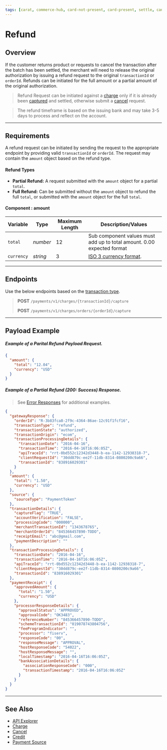 ```yaml
---
tags: [carat, commerce-hub, card-not-present, card-present, settle, cancel, refund]
---
```


# Refund

## Overview

If the customer returns product or requests to cancel the transaction after the batch has been settled, the merchant will need to release the original authorization by issuing a refund request to the original `transactionId` or `orderId`. Refunds can be initiated for the full amount or a partial amount of the original authorization.

<!-- theme: danger -->
>Refund Request can be initiated against a [charge](Charges.md) only if it is already been [captured](Capture.md) and settled, otherwise submit a [cancel](Cancel.md) request.

<!-- theme: warning -->
> The refund timeframe is based on the issuing bank and may take 3-5 days to process and reflect on the account.

---

## Requirements

A refund request can be initiated by sending the request to the appropriate endpoint by providing valid `transactionId` or `orderId`. The request may contain the `amount` object based on the refund type.

#### Refund Types

- **Partial Refund:** A request submitted with the `amount` object for a partial `total`.
- **Full Refund:** Can be submitted without the `amount` object to refund the full `total`, or submitted with the `amount` object for the full `total`.

#### Component : amount

|Variable    |  Type| Maximum Length | Description/Values|
|---------|----------|----------------|---------|
| `total` | *number* | 12 | Sub component values must add up to total amount. 0.00 expected format|
| `currency` | *string* | 3 | [ISO 3 currency format](../../Master-Data/Currency-Code.md).|

---

<!-- theme: success -->

## Endpoints

Use the below endpoints based on the [transaction type](../../Guides/Transaction-Types.md).

<!-- theme: success -->
>**POST** `/payments/v1/charges/{transactionId}/capture`
>
>**POST** `/payments/v1/charges/orders/{orderId}/capture`

---

## Payload Example

<!--
type: tab
title: Request
-->

##### Example of a Parital Refund Payload Request.

```json
{
  "amount": {
    "total": "12.04",
    "currency": "USD"
  }
}
```

<!--
type: tab
title: Response
-->

##### Example of a Partial Refund (200: Success) Response.

<!-- theme: info -->

> See [Error Responses](../../Guides/Response-Codes/HTTP.md) for additional examples.

```json
{
  "gatewayResponse": {
    "orderId": "R-3b83fca8-2f9c-4364-86ae-12c91f1fcf16",
    "transactionType": "refund",
    "transactionState": "authorized",
    "transactionOrigin": "ecom",
    "transactionProcessingDetails": {
      "transactionDate": "2016-04-16",
      "transactionTime": "2016-04-16T16:06:05Z",
      "apiTraceId": "rrt-0bd552c12342d3448-b-ea-1142-12938318-7",
      "clientRequestId": "30dd879c-ee2f-11db-8314-0800200c9a66",
      "transactionId": "838916029301"
    }
  },
  "amount": {
    "total": "1.50",
    "currency": "USD"
  },
  "source": {
    "sourceType": "PaymentToken"
  },
  "transactionDetails": {
    "captureFlag": "TRUE",
    "accountVerification": "FALSE",
    "processingCode": "000000",
    "merchantTransactionId": "1343678765",
    "merchantOrderId": "845366457890-TODO",
    "receiptEmail": "abc@gmail.com",
    "paymentDescription": ""
  },
  "transactionProcessingDetails": {
    "transactionDate": "2016-04-16",
    "transactionTime": "2016-04-16T16:06:05Z",
    "apiTraceId": "rrt-0bd552c12342d3448-b-ea-1142-12938318-7",
    "clientRequestId": "30dd879c-ee2f-11db-8314-0800200c9a66",
    "transactionId": "838916029301"
  },
  "paymentReceipt": {
    "approvedAmount": {
      "total": "1.50",
      "currency": "USD"
    },
    "processorResponseDetails": {
      "approvalStatus": "APPROVED",
      "approvalCode": "OK3483",
      "referenceNumber": "845366457890-TODO",
      "schemeTransactionId": "019078743804756",
      "feeProgramIndicator": "",
      "processor": "fiserv",
      "responseCode": "00",
      "responseMessage": "APPROVAL",
      "hostResponseCode": "54022",
      "hostResponseMessage": "",
      "localTimestamp": "2016-04-16T16:06:05Z",
      "bankAssociationDetails": {
        "associationResponseCode": "000",
        "transactionTimestamp": "2016-04-16T16:06:05Z"
      }
    }
  }
}
```

<!-- type: tab-end -->

---

## See Also
- [API Explorer](url)
- [Charge](Charges.md)
- [Cancel](Cancel.md)
- [Credit](Credit.md)
- [Payment Source](../../Guides/Payment-Sources/Source-Type.md)
